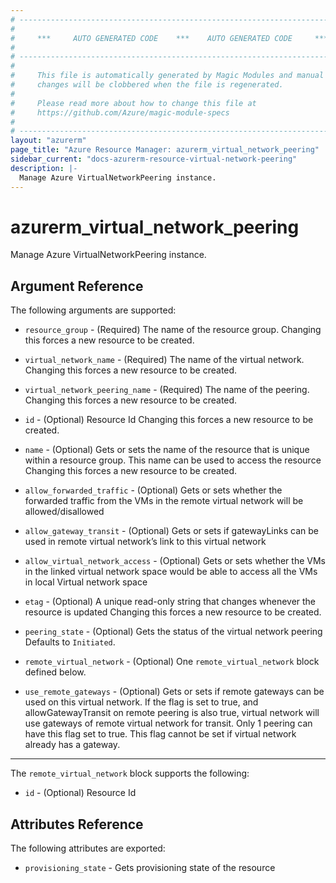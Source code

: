 ```yaml
---
# ----------------------------------------------------------------------------
#
#     ***     AUTO GENERATED CODE    ***    AUTO GENERATED CODE     ***
#
# ----------------------------------------------------------------------------
#
#     This file is automatically generated by Magic Modules and manual
#     changes will be clobbered when the file is regenerated.
#
#     Please read more about how to change this file at
#     https://github.com/Azure/magic-module-specs
#
# ----------------------------------------------------------------------------
layout: "azurerm"
page_title: "Azure Resource Manager: azurerm_virtual_network_peering"
sidebar_current: "docs-azurerm-resource-virtual-network-peering"
description: |-
  Manage Azure VirtualNetworkPeering instance.
---
```


# azurerm_virtual_network_peering

Manage Azure VirtualNetworkPeering instance.


## Argument Reference

The following arguments are supported:

* `resource_group` - (Required) The name of the resource group. Changing this forces a new resource to be created.

* `virtual_network_name` - (Required) The name of the virtual network. Changing this forces a new resource to be created.

* `virtual_network_peering_name` - (Required) The name of the peering. Changing this forces a new resource to be created.

* `id` - (Optional) Resource Id Changing this forces a new resource to be created.

* `name` - (Optional) Gets or sets the name of the resource that is unique within a resource group. This name can be used to access the resource Changing this forces a new resource to be created.

* `allow_forwarded_traffic` - (Optional) Gets or sets whether the forwarded traffic from the VMs in the remote virtual network will be allowed/disallowed

* `allow_gateway_transit` - (Optional) Gets or sets if gatewayLinks can be used in remote virtual network’s link to this virtual network

* `allow_virtual_network_access` - (Optional) Gets or sets whether the VMs in the linked virtual network space would be able to access all the VMs in local Virtual network space

* `etag` - (Optional) A unique read-only string that changes whenever the resource is updated Changing this forces a new resource to be created.

* `peering_state` - (Optional) Gets the status of the virtual network peering Defaults to `Initiated`.

* `remote_virtual_network` - (Optional) One `remote_virtual_network` block defined below.

* `use_remote_gateways` - (Optional) Gets or sets if remote gateways can be used on this virtual network. If the flag is set to true, and allowGatewayTransit on remote peering is also true, virtual network will use gateways of remote virtual network for transit. Only 1 peering can have this flag set to true. This flag cannot be set if virtual network already has a gateway.

---

The `remote_virtual_network` block supports the following:

* `id` - (Optional) Resource Id

## Attributes Reference

The following attributes are exported:

* `provisioning_state` - Gets provisioning state of the resource
